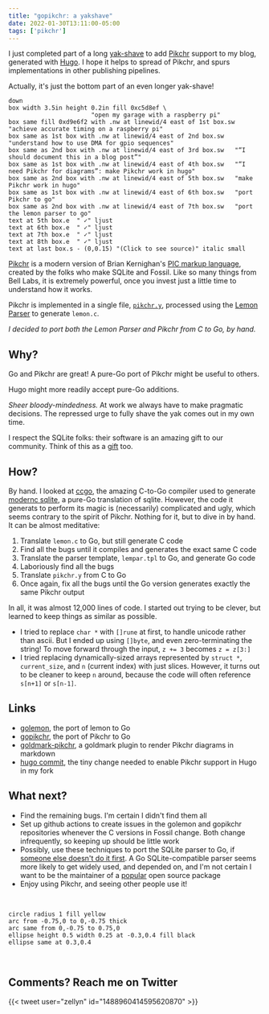 ```yaml
---
title: "gopikchr: a yakshave"
date: 2022-01-30T13:11:00-05:00
tags: ['pikchr']
---
```


I just completed part of a long
[yak-shave](https://en.wiktionary.org/wiki/yak_shaving) to add
[Pikchr](https://pikchr.org) support to my blog, generated with
[Hugo](https://gohugo.io). I hope it helps to spread of Pikchr, and
spurs implementations in other publishing pipelines.

Actually, it's just the bottom part of an even longer yak-shave!

```pikchr {toggle=true,widthlimit=FALSE}
down
box width 3.5in height 0.2in fill 0xc5d8ef \
                       "open my garage with a raspberry pi"
box same fill 0xd9e6f2 with .nw at linewid/4 east of 1st box.sw "achieve accurate timing on a raspberry pi"
box same as 1st box with .nw at linewid/4 east of 2nd box.sw    "understand how to use DMA for gpio sequences"
box same as 2nd box with .nw at linewid/4 east of 3rd box.sw   "“I should document this in a blog post”"
box same as 1st box with .nw at linewid/4 east of 4th box.sw   "“I need Pikchr for diagrams”: make Pikchr work in hugo"
box same as 2nd box with .nw at linewid/4 east of 5th box.sw   "make Pikchr work in hugo"
box same as 1st box with .nw at linewid/4 east of 6th box.sw   "port Pikchr to go"
box same as 2nd box with .nw at linewid/4 east of 7th box.sw   "port the lemon parser to go"
text at 5th box.e  " ✓" ljust
text at 6th box.e  " ✓" ljust
text at 7th box.e  " ✓" ljust
text at 8th box.e  " ✓" ljust
text at last box.s - (0,0.15) "(Click to see source)" italic small
```

[Pikchr](https://pikchr.org) is a modern version of Brian Kernighan's
[PIC markup language](https://en.wikipedia.org/wiki/PIC_(markup_language)),
created by the folks who make SQLite and Fossil. Like so many things from
Bell Labs, it is extremely powerful, once you invest just a little time
to understand how it works.

Pikchr is implemented in a single file,
[`pikchr.y`](https://pikchr.org/home/doc/trunk/doc/build.md),
processed using the [Lemon
Parser](https://sqlite.org/src/doc/trunk/doc/lemon.html) to generate
`lemon.c`.

_I decided to port both the Lemon Parser and Pikchr from C to Go, by
hand._

## Why?

Go and Pikchr are great! A pure-Go port of Pikchr might be useful to
others.

Hugo might more readily accept pure-Go additions.

_Sheer bloody-mindedness._ At work we always have to make pragmatic
decisions. The repressed urge to fully shave the yak comes out in my
own time.

I respect the SQLite folks: their software is an amazing gift to our
community. Think of this as a [gift](https://apenwarr.ca/log/20211229)
too.

## How?

By hand. I looked at [ccgo](https://pkg.go.dev/modernc.org/ccgo/v3),
the amazing C-to-Go compiler used to generate [modernc
sqlite](https://pkg.go.dev/modernc.org/sqlite), a pure-Go translation
of sqlite. However, the code it generats to perform its magic is
(necessarily) complicated and ugly, which seems contrary to the spirit
of Pikchr. Nothing for it, but to dive in by hand. It can be almost
meditative:

1. Translate `lemon.c` to Go, but still generate C code
2. Find all the bugs until it compiles and generates the exact same C
   code
3. Translate the parser template, `lempar.tpl` to Go, and generate Go
   code
4. Laboriously find all the bugs
5. Translate `pikchr.y` from C to Go
6. Once again, fix all the bugs until the Go version generates exactly
   the same Pikchr output

In all, it was almost 12,000 lines of code. I started out trying to be
clever, but learned to keep things as similar as possible.

- I tried to replace `char *` with `[]rune` at first, to handle
  unicode rather than ascii. But I ended up using `[]byte`, and even
  zero-terminating the string! To move forward through the input, `z
  += 3` becomes `z = z[3:]`
- I tried replacing dynamically-sized arrays represented by `struct *`,
  `current_size`, and `n` (current index) with just slices. However, it turns
  out to be cleaner to keep `n` around, because the code will often
  reference `s[n+1]` or `s[n-1]`.

## Links

- [golemon](https://github.com/gopikchr/golemon), the port of lemon to Go
- [gopikchr](https://github.com/gopikchr/gopikchr), the port of Pikchr to Go
- [goldmark-pikchr](https://github.com/gopikchr/goldmark-pikchr), a
  goldmark plugin to render Pikchr diagrams in markdown
- [hugo commit](https://github.com/zellyn/hugo/commit/87bbe9f2140a21e6d2759e7005c9e5a787651832),
  the tiny change needed to enable Pikchr support in Hugo in my fork

## What next?

- Find the remaining bugs. I'm certain I didn't find them all
- Set up github actions to create issues in the golemon and gopikchr
  repositories whenever the C versions in Fossil change. Both change
  infrequently, so keeping up should be little work
- Possibly, use these techniques to port the SQLite parser to Go, if
  [someone else doesn't do it
  first](https://github.com/kyleconroy/sqlc/issues/161#issuecomment-1022541349). A
  Go SQLite-compatible parser seems more likely to get widely used,
  and depended on, and I'm not certain I want to be the maintainer of
  a [popular](https://xkcd.com/2347/) open source package
- Enjoy using Pikchr, and seeing other people use it!

&nbsp; <!-- vertical spacer -->

```pikchr {toggle=true}
circle radius 1 fill yellow
arc from -0.75,0 to 0,-0.75 thick
arc same from 0,-0.75 to 0.75,0
ellipse height 0.5 width 0.25 at -0.3,0.4 fill black
ellipse same at 0.3,0.4
```

&nbsp; <!-- vertical spacer -->

## Comments? Reach me on Twitter

{{< tweet user="zellyn" id="1488960414595620870" >}}